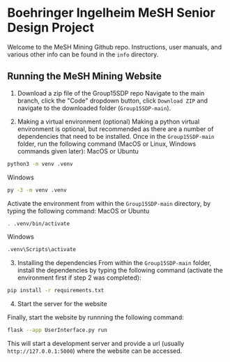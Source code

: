 # Boehringer Ingelheim MeSH Senior Design Project

Welcome to the MeSH Mining Github repo. Instructions, user manuals, and various other info can be found in the `info` directory.

## Running the MeSH Mining Website

1. Download a zip file of the Group15SDP repo
Navigate to the main branch, click the "Code" dropdown button, click `Download ZIP` and navigate to the downloaded folder (`Group15SDP-main`).

2. Making a virtual environment (optional)
Making a python virtual environment is optional, but recommended as there are a number of dependencies that need to be installed. Once in the `Group15SDP-main` folder, run the following command (MacOS or Linux, Windows commands given later):
MacOS or Ubuntu
```sh
python3 -m venv .venv
```
Windows
```sh
py -3 -m venv .venv
```

Activate the environment from within the `Group15SDP-main` directory, by typing the following command:
MacOS or Ubuntu
```sh
. .venv/bin/activate
```
Windows
```sh
.venv\Scripts\activate
```

3. Installing the dependencies
From within the `Group15SDP-main` folder, install the dependencies by typing the following command (activate the environment first if step 2 was completed):
```sh
pip install -r requirements.txt
```

4. Start the server for the website

Finally, start the website by runnning the following command:
```sh
flask --app UserInterface.py run
```

This will start a development server and provide a url (usually `http://127.0.0.1:5000`) where the website can be accessed.
